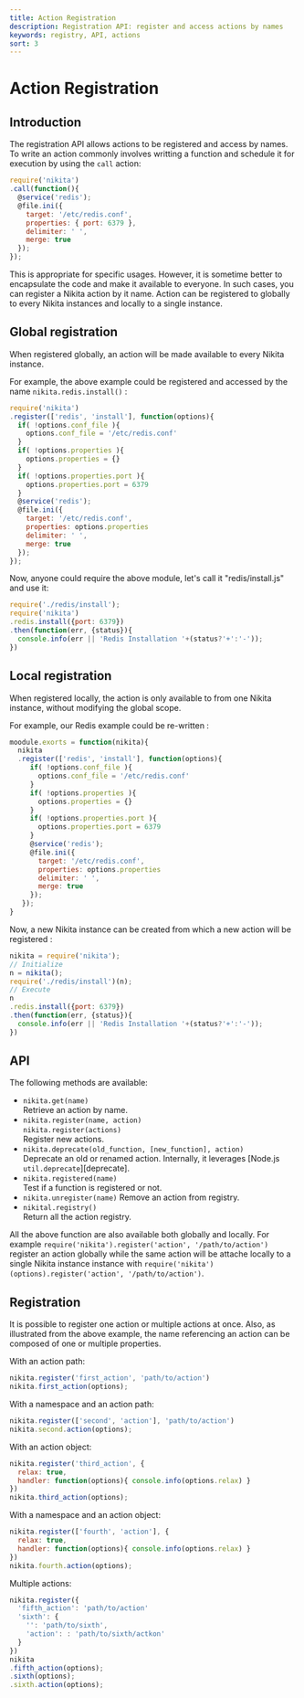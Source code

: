 ```yaml
---
title: Action Registration
description: Registration API: register and access actions by names
keywords: registry, API, actions
sort: 3
---
```


# Action Registration

## Introduction

The registration API allows actions to be registered and access by names. To write an action commonly involves writting a function and schedule it for execution by using the `call` action:

```js
require('nikita')
.call(function(){
  @service('redis');
  @file.ini({
    target: '/etc/redis.conf',
    properties: { port: 6379 },
    delimiter: ' ',
    merge: true
  });
});
```

This is appropriate for specific usages. However, it is sometime better to encapsulate the code and make it available to everyone. In such cases, you can register a Nikita action by it name. Action can be registered to globally to every Nikita instances and locally to a single instance.

## Global registration

When registered globally, an action will be made available to every Nikita instance.

For example, the above example could be registered and accessed by the name `nikita.redis.install()` :

```js
require('nikita')
.register(['redis', 'install'], function(options){
  if( !options.conf_file ){
    options.conf_file = '/etc/redis.conf'
  }
  if( !options.properties ){
    options.properties = {}
  }
  if( !options.properties.port ){
    options.properties.port = 6379
  }
  @service('redis');
  @file.ini({
    target: '/etc/redis.conf',
    properties: options.properties
    delimiter: ' ',
    merge: true
  });
});
```

Now, anyone could require the above module, let's call it "redis/install.js" and use it:

```js
require('./redis/install');
require('nikita')
.redis.install({port: 6379})
.then(function(err, {status}){
  console.info(err || 'Redis Installation '+(status?'+':'-'));
})
```

## Local registration

When registered locally, the action is only available to from one Nikita instance, without modifying the global scope.

For example, our Redis example could be re-written :

```js
moodule.exorts = function(nikita){
  nikita
  .register(['redis', 'install'], function(options){
     if( !options.conf_file ){
       options.conf_file = '/etc/redis.conf'
     }
     if( !options.properties ){
       options.properties = {}
     }
     if( !options.properties.port ){
       options.properties.port = 6379
     }
     @service('redis');
     @file.ini({
       target: '/etc/redis.conf',
       properties: options.properties
       delimiter: ' ',
       merge: true
     });
   });
}
```

Now, a new Nikita instance can be created from which a new action will be registered :

```js
nikita = require('nikita');
// Initialize
n = nikita();
require('./redis/install')(n);
// Execute
n
.redis.install({port: 6379})
.then(function(err, {status}){
  console.info(err || 'Redis Installation '+(status?'+':'-'));
})
```

## API

The following methods are available:

* `nikita.get(name)`   
  Retrieve an action by name.
* `nikita.register(name, action)`   
  `nikita.register(actions)`   
  Register new actions.
* `nikita.deprecate(old_function, [new_function], action)`   
  Deprecate an old or renamed action. Internally, it leverages 
  [Node.js `util.deprecate`][deprecate].
* `nikita.registered(name)`   
  Test if a function is registered or not.
* `nikita.unregister(name)`
  Remove an action from registry.
* `nikital.registry()`   
  Return all the action registry.

All the above function are also available both globally and locally. For example `require('nikita').register('action', '/path/to/action')` register an action globally while the same action will be attache locally to a single Nikita instance instance with `require('nikita')(options).register('action', '/path/to/action')`.

## Registration

It is possible to register one action or multiple actions at once. Also, as illustrated from the above example, the name referencing an action can be composed of one or multiple properties.

With an action path:

```javascript
nikita.register('first_action', 'path/to/action')
nikita.first_action(options);
```

With a namespace and an action path:

```javascript
nikita.register(['second', 'action'], 'path/to/action')
nikita.second.action(options);
```

With an action object:

```javascript
nikita.register('third_action', {
  relax: true,
  handler: function(options){ console.info(options.relax) }
})
nikita.third_action(options);
```

With a namespace and an action object:

```javascript
nikita.register(['fourth', 'action'], {
  relax: true,
  handler: function(options){ console.info(options.relax) }
})
nikita.fourth.action(options);
```

Multiple actions:

```javascript
nikita.register({
  'fifth_action': 'path/to/action'
  'sixth': {
    '': 'path/to/sixth',
    'action': : 'path/to/sixth/actkon'
  }
})
nikita
.fifth_action(options);
.sixth(options);
.sixth.action(options);
```

